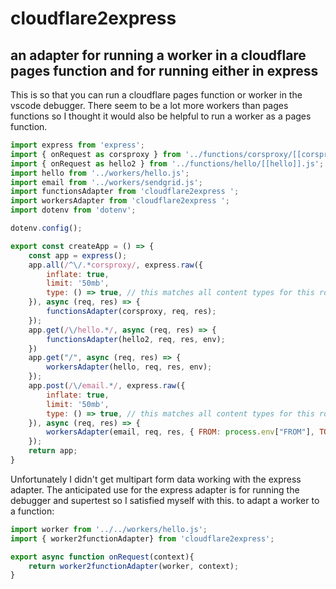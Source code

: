 # cloudflare2express
## an adapter for running a worker in a cloudflare pages function and for running either in express

This is so that you can run a cloudflare pages function or worker in the vscode debugger. There seem to be a lot more workers than pages functions so I thought it would also be helpful to run a worker as a pages function.

```javascript
import express from 'express';
import { onRequest as corsproxy } from '../functions/corsproxy/[[corsproxy]].js';
import { onRequest as hello2 } from '../functions/hello/[[hello]].js';
import hello from '../workers/hello.js';
import email from '../workers/sendgrid.js';
import functionsAdapter from 'cloudflare2express ';
import workersAdapter from 'cloudflare2express ';
import dotenv from 'dotenv';

dotenv.config();

export const createApp = () => {
    const app = express();
    app.all(/^\/.*corsproxy/, express.raw({
        inflate: true,
        limit: '50mb',
        type: () => true, // this matches all content types for this route
    }), async (req, res) => {
        functionsAdapter(corsproxy, req, res);
    });
    app.get(/\/hello.*/, async (req, res) => {
        functionsAdapter(hello2, req, res, env);
    })
    app.get("/", async (req, res) => {
        workersAdapter(hello, req, res, env);
    });
    app.post(/\/email.*/, express.raw({
        inflate: true,
        limit: '50mb',
        type: () => true, // this matches all content types for this route
    }), async (req, res) => {
        workersAdapter(email, req, res, { FROM: process.env["FROM"], TO: process.env["TO"], TEMPLATE: process.env["TEMPLATE"], ACCESS_TOKEN: process.env["ACCESS_TOKEN"] });
    });
    return app;
}

```
Unfortunately I didn't get multipart form data working with the express adapter. The anticipated use for the express adapter is for running the debugger and supertest so I satisfied myself with this.
to adapt a worker to a function:
```javascript
import worker from '../../workers/hello.js';
import { worker2functionAdapter} from 'cloudflare2express';

export async function onRequest(context){
    return worker2functionAdapter(worker, context);
}
```
